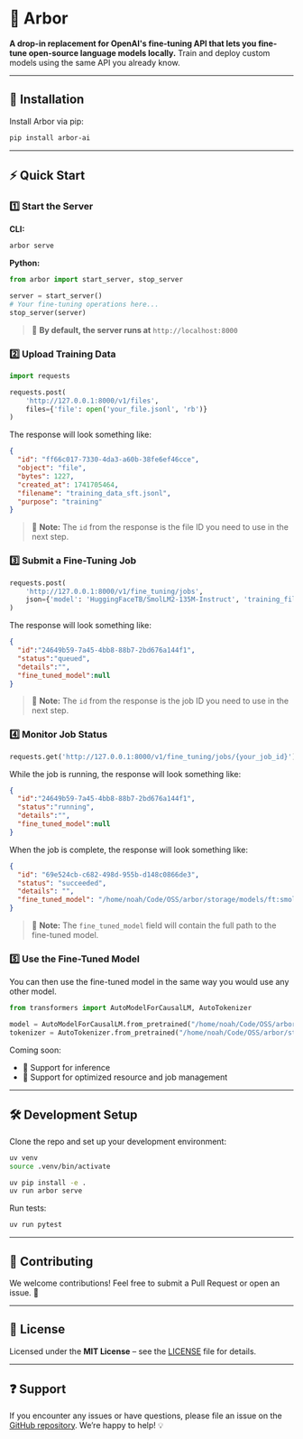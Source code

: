 # 🌳 Arbor

**A drop-in replacement for OpenAI's fine-tuning API that lets you fine-tune open-source language models locally.**
Train and deploy custom models using the same API you already know.

---

## 🚀 Installation

Install Arbor via pip:

```bash
pip install arbor-ai
```

---

## ⚡ Quick Start

### 1️⃣ Start the Server

**CLI:**

```bash
arbor serve
```

**Python:**

```python
from arbor import start_server, stop_server

server = start_server()
# Your fine-tuning operations here...
stop_server(server)
```

> 📍 **By default, the server runs at** `http://localhost:8000`

### 2️⃣ Upload Training Data

```python
import requests

requests.post(
    'http://127.0.0.1:8000/v1/files',
    files={'file': open('your_file.jsonl', 'rb')}
)
```

The response will look something like:

```json
{
  "id": "ff66c017-7330-4da3-a60b-38fe6ef46cce",
  "object": "file",
  "bytes": 1227,
  "created_at": 1741705464,
  "filename": "training_data_sft.jsonl",
  "purpose": "training"
}
```
> 📍 **Note:** The `id` from the response is the file ID you need to use in the next step.

### 3️⃣ Submit a Fine-Tuning Job

```python
requests.post(
    'http://127.0.0.1:8000/v1/fine_tuning/jobs',
    json={'model': 'HuggingFaceTB/SmolLM2-135M-Instruct', 'training_file': 'your_file_id'}
)
```

The response will look something like:

```json
{
  "id":"24649b59-7a45-4bb8-88b7-2bd676a144f1",
  "status":"queued",
  "details":"",
  "fine_tuned_model":null
}
```
> 📍 **Note:** The `id` from the response is the job ID you need to use in the next step.

### 4️⃣ Monitor Job Status

```python
requests.get('http://127.0.0.1:8000/v1/fine_tuning/jobs/{your_job_id}')
```

While the job is running, the response will look something like:

```json
{
  "id":"24649b59-7a45-4bb8-88b7-2bd676a144f1",
  "status":"running",
  "details":"",
  "fine_tuned_model":null
}
```

When the job is complete, the response will look something like:

```json
{
  "id": "69e524cb-c682-498d-955b-d148c0866de3",
  "status": "succeeded",
  "details": "",
  "fine_tuned_model": "/home/noah/Code/OSS/arbor/storage/models/ft:smollm2-135m-instruct:inhvr6:20250311_111457"
}
```
> 📍 **Note:** The `fine_tuned_model` field will contain the full path to the fine-tuned model.

### 5️⃣ Use the Fine-Tuned Model

You can then use the fine-tuned model in the same way you would use any other model.

```python
from transformers import AutoModelForCausalLM, AutoTokenizer

model = AutoModelForCausalLM.from_pretrained("/home/noah/Code/OSS/arbor/storage/models/ft:smollm2-135m-instruct:inhvr6:20250311_111457")
tokenizer = AutoTokenizer.from_pretrained("/home/noah/Code/OSS/arbor/storage/models/ft:smollm2-135m-instruct:inhvr6:20250311_111457")

```

Coming soon:

- 🔄 Support for inference
- 🔄 Support for optimized resource and job management

---

## 🛠 Development Setup

Clone the repo and set up your development environment:

```bash
uv venv
source .venv/bin/activate

uv pip install -e .
uv run arbor serve
```

Run tests:

```bash
uv run pytest
```

---

## 🤝 Contributing

We welcome contributions!
Feel free to submit a Pull Request or open an issue. 🚀

---

## 📜 License

Licensed under the **MIT License** – see the [LICENSE](./LICENSE) file for details.

---

## ❓ Support

If you encounter any issues or have questions, please file an issue on the [GitHub repository](https://github.com/Ziems/arbor/issues).
We’re happy to help! 💡
